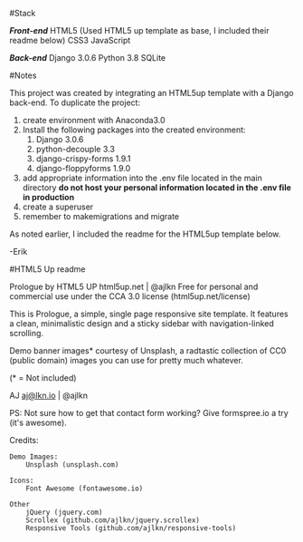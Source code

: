 #Stack 

***Front-end***
HTML5 (Used HTML5 up template as base, I included their readme below)
CSS3
JavaScript

***Back-end***
Django 3.0.6
Python 3.8
SQLite


#Notes

This project was created by integrating an HTML5up template with a Django back-end.  To duplicate the project:

1.  create environment with Anaconda3.0
2.  Install the following packages into the created environment:
	1) Django 3.0.6
	2) python-decouple 3.3
	3) django-crispy-forms 1.9.1
	4) django-floppyforms 1.9.0
3. add appropriate information into the .env file located in the main directory
**do not host your personal information located in the .env file in production**
4.  create a superuser
5.  remember to makemigrations and migrate


As noted earlier, I included the readme for the HTML5up template below. 

-Erik


#HTML5 Up readme

Prologue by HTML5 UP
html5up.net | @ajlkn
Free for personal and commercial use under the CCA 3.0 license (html5up.net/license)



This is Prologue, a simple, single page responsive site template. It features a
clean, minimalistic design and a sticky sidebar with navigation-linked scrolling.


Demo banner images* courtesy of Unsplash, a radtastic collection of CC0 (public domain)
images you can use for pretty much whatever.

(* = Not included)

AJ
aj@lkn.io | @ajlkn

PS: Not sure how to get that contact form working? Give formspree.io a try (it's awesome).


Credits:

	Demo Images:
		Unsplash (unsplash.com)

	Icons:
		Font Awesome (fontawesome.io)

	Other
		jQuery (jquery.com)
		Scrollex (github.com/ajlkn/jquery.scrollex)
		Responsive Tools (github.com/ajlkn/responsive-tools)
